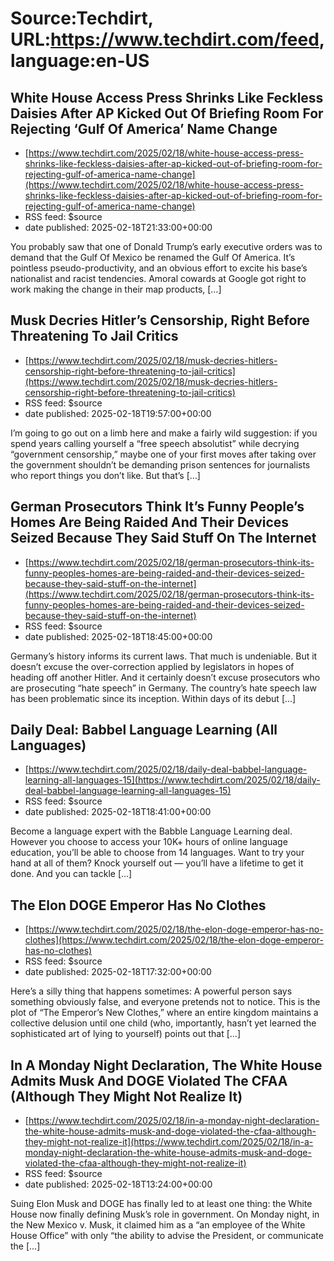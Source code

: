 # Source:Techdirt, URL:https://www.techdirt.com/feed, language:en-US

## White House Access Press Shrinks Like Feckless Daisies After AP Kicked Out Of Briefing Room For Rejecting ‘Gulf Of America’ Name Change
 - [https://www.techdirt.com/2025/02/18/white-house-access-press-shrinks-like-feckless-daisies-after-ap-kicked-out-of-briefing-room-for-rejecting-gulf-of-america-name-change](https://www.techdirt.com/2025/02/18/white-house-access-press-shrinks-like-feckless-daisies-after-ap-kicked-out-of-briefing-room-for-rejecting-gulf-of-america-name-change)
 - RSS feed: $source
 - date published: 2025-02-18T21:33:00+00:00

You probably saw that one of Donald Trump&#8217;s early executive orders was to demand that the Gulf Of Mexico be renamed the Gulf Of America. It&#8217;s pointless pseudo-productivity, and an obvious effort to excite his base&#8217;s nationalist and racist tendencies. Amoral cowards at Google got right to work making the change in their map products, [&#8230;]

## Musk Decries Hitler’s Censorship, Right Before Threatening To Jail Critics
 - [https://www.techdirt.com/2025/02/18/musk-decries-hitlers-censorship-right-before-threatening-to-jail-critics](https://www.techdirt.com/2025/02/18/musk-decries-hitlers-censorship-right-before-threatening-to-jail-critics)
 - RSS feed: $source
 - date published: 2025-02-18T19:57:00+00:00

I&#8217;m going to go out on a limb here and make a fairly wild suggestion: if you spend years calling yourself a &#8220;free speech absolutist&#8221; while decrying &#8220;government censorship,&#8221; maybe one of your first moves after taking over the government shouldn&#8217;t be demanding prison sentences for journalists who report things you don&#8217;t like. But that’s [&#8230;]

## German Prosecutors Think It’s Funny People’s Homes Are Being Raided And Their Devices Seized Because They Said Stuff On The Internet
 - [https://www.techdirt.com/2025/02/18/german-prosecutors-think-its-funny-peoples-homes-are-being-raided-and-their-devices-seized-because-they-said-stuff-on-the-internet](https://www.techdirt.com/2025/02/18/german-prosecutors-think-its-funny-peoples-homes-are-being-raided-and-their-devices-seized-because-they-said-stuff-on-the-internet)
 - RSS feed: $source
 - date published: 2025-02-18T18:45:00+00:00

Germany&#8217;s history informs its current laws. That much is undeniable. But it doesn&#8217;t excuse the over-correction applied by legislators in hopes of heading off another Hitler. And it certainly doesn&#8217;t excuse prosecutors who are prosecuting &#8220;hate speech&#8221; in Germany. The country&#8217;s hate speech law has been problematic since its inception. Within days of its debut [&#8230;]

## Daily Deal: Babbel Language Learning (All Languages)
 - [https://www.techdirt.com/2025/02/18/daily-deal-babbel-language-learning-all-languages-15](https://www.techdirt.com/2025/02/18/daily-deal-babbel-language-learning-all-languages-15)
 - RSS feed: $source
 - date published: 2025-02-18T18:41:00+00:00

Become a language expert with the Babble Language Learning deal. However you choose to access your 10K+ hours of online language education, you&#8217;ll be able to choose from 14 languages. Want to try your hand at all of them? Knock yourself out — you&#8217;ll have a lifetime to get it done. And you can tackle [&#8230;]

## The Elon DOGE Emperor Has No Clothes
 - [https://www.techdirt.com/2025/02/18/the-elon-doge-emperor-has-no-clothes](https://www.techdirt.com/2025/02/18/the-elon-doge-emperor-has-no-clothes)
 - RSS feed: $source
 - date published: 2025-02-18T17:32:00+00:00

Here&#8217;s a silly thing that happens sometimes: A powerful person says something obviously false, and everyone pretends not to notice. This is the plot of &#8220;The Emperor&#8217;s New Clothes,&#8221; where an entire kingdom maintains a collective delusion until one child (who, importantly, hasn&#8217;t yet learned the sophisticated art of lying to yourself) points out that [&#8230;]

## In A Monday Night Declaration, The White House Admits Musk And DOGE Violated The CFAA (Although They Might Not Realize It)
 - [https://www.techdirt.com/2025/02/18/in-a-monday-night-declaration-the-white-house-admits-musk-and-doge-violated-the-cfaa-although-they-might-not-realize-it](https://www.techdirt.com/2025/02/18/in-a-monday-night-declaration-the-white-house-admits-musk-and-doge-violated-the-cfaa-although-they-might-not-realize-it)
 - RSS feed: $source
 - date published: 2025-02-18T13:24:00+00:00

Suing Elon Musk and DOGE has finally led to at least one thing: the White House now finally defining Musk’s role in government. On Monday night, in the New Mexico v. Musk, it claimed him as a “an employee of the White House Office” with only “the ability to advise the President, or communicate the [&#8230;]

